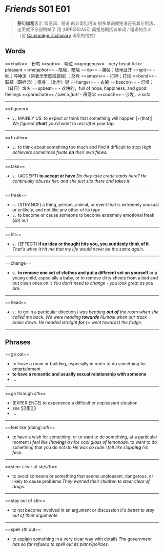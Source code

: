 # *Friends* S01 E01

<link href="/notes/en.css" rel="stylesheet">

> **整句加粗**表示 常见词、短语 的非常见用法
> 很多单词或短语还有其它用法，这里就不全部列举了
> 用 (UPPERCASE) 简短地概括该单词 / 短语的含义（见 [Cambridge Dictionary](https://dictionary.cambridge.org/) 词条的格式）

## Words

==chalk== - 粉笔
==sob== - 啜泣
==gorgeous== - very beautiful or pleasant
==metaphor== - 隐喻，暗喻
==rip== - 撕破；猛地扯开
==spit== - 吐；啐唾沫（常表示愤怒或鄙视）；怒斥
==smash== - 打碎；打烂
==bond== - 联结（羁绊😏）；债券；（化学）键
==hanger== - 衣架
==beacon== - 灯塔；（昔日）烽火
==upbeat== - 欢快的，full of hope, happiness, and good feelings
==parachute== /ˈpær.ə.**ʃuː**t/ - 降落伞
==couch== - 沙发，a sofa

---

==figure==

- `v.` MAINLY US. to expect or think that something will happen
  [+(that)] *We figured (**that**) you'd want to rest after your trip.*

---

==fixate==

- `v.` to think about something too much and find it difficult to stop
  *High achievers sometimes fixate **on** their own flaws.*

---

==take==

- `v.` (ACCEPT) **to accept or have**
  *Do they take credit cards here?*
  *He continually abuses her, and she just sits there and takes it.*

---

==freak==

- `n.` (STRANGE) a thing, person, animal, or event that is extremely unusual or unlikely, and not like any other of its type
- `v.` to become or cause someone to become extremely emotional
  freak (*sb*) out

---

==hit==

- `v.` (EFFECT) **if an idea or thought hits you, you suddenly think of it**
  *That's when it hit me that my life would never be the same again.*

---

==change==

- `v.` **to remove one set of clothes and put a different set on yourself** or a young child, especially a baby, or to remove dirty sheets from a bed and put clean ones on it
  *You don't need to change - you look great as you are.*

---

==head==

- `v.` to go in a particular direction
  *I was heading **out of** the room when she called me back.*
  *We were heading **towards** Kumasi when our truck broke down.*
  *He headed straight **for** (= went towards) the fridge.*

---

## Phrases

==go out==

- to leave a room or building, especially in order to do something for entertainment
- **to have a romantic and usually sexual relationship with someone**
- ...

---

<div id="go-through-1" class="target">

==go through *sth*==

- (EXPERIENCE) to experience a difficult or unpleasant situation
- see [S01E03](s01e03.html#go-through-2)
- ...

</div>

---

==feel like (doing) *sth*==

- to have a wish for something, or to want to do something, at a particular moment
  *I feel like (hav**ing**) a nice cool glass of lemonade.*
  to want to do something that you do not do
  *He was so rude I felt like slapp**ing** his face.*

---

<div id="steer" class="target">

==steer clear of *sb/sth*==

- to avoid someone or something that seems unpleasant, dangerous, or likely to cause problems
  *They warned their children to steer clear of drugs.*

</div>

---

==stay out of *sth*==

- to not become involved in an argument or discussion
  *It's better to stay out of their arguments.*

---

==spell *sth* out==

- to explain something in a very clear way with details
  *The government has so far refused to spell out its plans/policies.*
